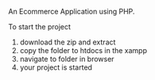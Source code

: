 An Ecommerce Application using PHP.

To start the project

1) download the zip and extract
2) copy the folder to htdocs in the xampp
3) navigate to folder in browser
4) your project is started
